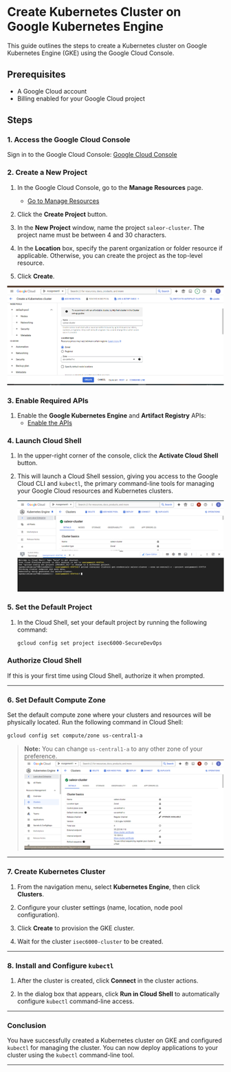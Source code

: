 # Create Kubernetes Cluster on Google Kubernetes Engine

This guide outlines the steps to create a Kubernetes cluster on Google Kubernetes Engine (GKE) using the Google Cloud Console.

## Prerequisites
- A Google Cloud account
- Billing enabled for your Google Cloud project

## Steps

### 1. Access the Google Cloud Console
Sign in to the Google Cloud Console: [Google Cloud Console](https://console.cloud.google.com/)

### 2. Create a New Project
1. In the Google Cloud Console, go to the **Manage Resources** page.
   - [Go to Manage Resources](https://console.cloud.google.com/iam-admin/projects)
   
2. Click the **Create Project** button.
   
   
   
3. In the **New Project** window, name the project `saleor-cluster`. The project name must be between 4 and 30 characters.



4. In the **Location** box, specify the parent organization or folder resource if applicable. Otherwise, you can create the project as the top-level resource.

5. Click **Create**.

![Create Project Button](images/creating%20cluster.png)

### 3. Enable Required APIs
1. Enable the **Google Kubernetes Engine** and **Artifact Registry** APIs:
   - [Enable the APIs](https://console.cloud.google.com/flows/enableapi?apiid=container.googleapis.com,artifactregistry.googleapis.com)

### 4. Launch Cloud Shell
1. In the upper-right corner of the console, click the **Activate Cloud Shell** button.
   


2. This will launch a Cloud Shell session, giving you access to the Google Cloud CLI and `kubectl`, the primary command-line tools for managing your Google Cloud resources and Kubernetes clusters.
   
   ![Activate Cloud Shell](images/entry%20generated%20for%20cluster.png)

### 5. Set the Default Project
1. In the Cloud Shell, set your default project by running the following command:
   ```bash
   gcloud config set project isec6000-SecureDevOps

### Authorize Cloud Shell
If this is your first time using Cloud Shell, authorize it when prompted.

---

### 6. Set Default Compute Zone
Set the default compute zone where your clusters and resources will be physically located. Run the following command in Cloud Shell:

```bash
gcloud config set compute/zone us-central1-a
```

> **Note:** You can change `us-central1-a` to any other zone of your preference.
   ![Activate Cloud Shell](images/cluster%20creater.png)
---

### 7. Create Kubernetes Cluster
1. From the navigation menu, select **Kubernetes Engine**, then click **Clusters**.

2. Configure your cluster settings (name, location, node pool configuration).

3. Click **Create** to provision the GKE cluster.

4. Wait for the cluster `isec6000-cluster` to be created.

---

### 8. Install and Configure `kubectl`
1. After the cluster is created, click **Connect** in the cluster actions.

2. In the dialog box that appears, click **Run in Cloud Shell** to automatically configure `kubectl` command-line access.

---

### Conclusion
You have successfully created a Kubernetes cluster on GKE and configured `kubectl` for managing the cluster. You can now deploy applications to your cluster using the `kubectl` command-line tool.

---